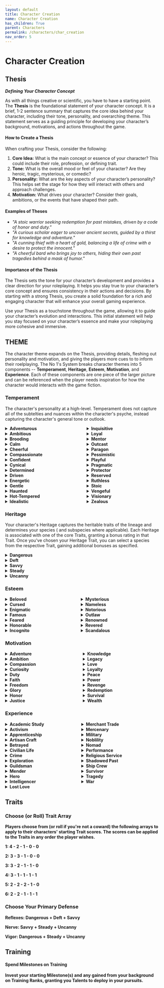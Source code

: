 ```yaml
---
layout: default
title: Character Creation
name: Character Creation
has_children: True
parent: Characters
permalink: /characters/char_creation
nav_order: 5
---
```


# Character Creation

## Thesis
***Defining Your Character Concept***

As with all things creative or scientific, you have to have a starting point. The **Thesis** is the foundational statement of your character concept. It is a brief, 1-2 sentence summary that captures the core idea behind your character, including their tone, personality, and overarching theme. This statement serves as a guiding principle for developing your character’s background, motivations, and actions throughout the game.

#### How to Create a Thesis

When crafting your Thesis, consider the following:

1. **Core Idea:** What is the main concept or essence of your character? This could include their role, profession, or defining trait.
2. **Tone:** What is the overall mood or feel of your character? Are they heroic, tragic, mysterious, or comedic?
3. **Personality:** What are the key aspects of your character’s personality? This helps set the stage for how they will interact with others and approach challenges.
4. **Motivation:** What drives your character? Consider their goals, ambitions, or the events that have shaped their path.

#### Examples of Theses

- *"A stoic warrior seeking redemption for past mistakes, driven by a code of honor and duty."*
- *"A curious scholar eager to uncover ancient secrets, guided by a thirst for knowledge and adventure."*
- *"A cunning thief with a heart of gold, balancing a life of crime with a desire to protect the innocent."*
- *"A cheerful bard who brings joy to others, hiding their own past tragedies behind a mask of humor."*

#### Importance of the Thesis

The Thesis sets the tone for your character’s development and provides a clear direction for your roleplaying. It helps you stay true to your character’s core concept and ensures consistency in their actions and decisions. By starting with a strong Thesis, you create a solid foundation for a rich and engaging character that will enhance your overall gaming experience.

Use your Thesis as a touchstone throughout the game, allowing it to guide your character’s evolution and interactions. This initial statement will help you stay focused on your character’s essence and make your roleplaying more cohesive and immersive.

## THEME

The character theme expands on the Thesis, providing details, fleshing out personality and motivation, and giving the players more cues to to inform their roelplaying.  The No 1's System breaks character themes into 5 components -- **Temperament**, **Heritage**, **Esteem**, **Motivation**, and **Experience**.  Each of these components are one piece of the larger picture and can be referenced when the player needs inspiration for how the character would interacts with the game fiction.

### Temperament
The character's personality at a high-level.  Temperament does not capture all of the subtelties and nuances within the character's psyche, instead capturing the character's general tone or outlook.

<div class='row'>
<div class='column'>

<details>
<summary>
<strong>Adventurous</strong>
</summary>
<p>You crave excitement and new experiences, always seeking out the next adventure. Your adventurous spirit makes you bold and courageous, but it can also lead you into risky situations or make you restless.</p>
</details>

<details>
<summary>
<strong>Ambitious</strong>
</summary>
<p>You have a strong desire to succeed and achieve greatness. Your ambition drives you to constantly strive for improvement and excellence, but it can also lead to ruthless behavior or burnout.</p>
</details>

<details>
<summary>
<strong>Brooding</strong>
</summary>
<p>You are introspective and often lost in thought, with a tendency to focus on the darker aspects of life. Your brooding nature gives you depth and insight, but it can also make you seem moody or pessimistic.</p>
</details>

<details>
<summary>
<strong>Calm</strong>
</summary>
<p>You maintain a serene and composed demeanor, even in the face of adversity. Your calmness helps you think clearly and make rational decisions, earning you the trust and respect of others. However, your detachment can sometimes make you seem aloof or indifferent.</p>
</details>

<details>
<summary>
<strong>Cheerful</strong>
</summary>
<p>You have an optimistic and sunny disposition, always looking for the bright side of any situation. Your cheerfulness lifts the spirits of those around you, but some might find your relentless positivity naive or unrealistic.</p>
</details>

<details>
<summary>
<strong>Compassionate</strong>
</summary>
<p>You are deeply empathetic and caring, always seeking to help and support others. Your compassion makes you a beloved figure, but it can also lead you to neglect your own needs or be taken advantage of by others.</p>
</details>

<details>
<summary>
<strong>Confident</strong>
</summary>
<p>You have a strong belief in your abilities and judgments, always carrying yourself with assurance. Your confidence inspires others and helps you take decisive action, but it can also come off as arrogance.</p>
</details>

<details>
<summary>
<strong>Cynical</strong>
</summary>
<p>You have a skeptical and distrustful view of the world, always questioning others' motives. Your cynicism makes you shrewd and hard to deceive, but it can also make you seem jaded or negative.
Having seen the darker side of life, you no longer believe in the inherent goodness of people or institutions. Your cynicism makes you skeptical of others' motives and cautious in your actions. You rely on your sharp wit and keen perception to navigate through deceit and corruption.</p>
</details>

<details>
<summary>
<strong>Determined</strong>
</summary>
<p>You are resolute and unwavering in your goals, never giving up until you achieve what you set out to do. Your determination is inspiring, but your single-mindedness can sometimes make you inflexible or stubborn.</p>
</details>

<details>
<summary>
<strong>Driven</strong>
</summary>
<p>There is a particular goal or ambition that drives you relentlessly. Whether it's becoming the best at your craft, uncovering a great truth, or achieving power, this drive defines your actions. It gives you purpose and direction, but can also lead to obsession and burnout.</p>
</details>

<details>
<summary>
<strong>Energetic</strong>
</summary>
<p>You are full of life and vitality, always ready to take action and tackle challenges head-on. Your enthusiasm and drive inspire those around you, but your high energy can sometimes come off as impulsive or overwhelming.</p>
</details>

<details>
<summary>
<strong>Gentle</strong>
</summary>
<p>You are kind-hearted and mild-mannered, always treating others with kindness and respect. Your gentle nature makes you a calming presence, but it can also make you seem weak or easily taken advantage of.</p>
</details>

<details>
<summary>
<strong>Haunted</strong>
</summary>
<p>You are haunted by a past mistake that led to the suffering or death of innocents. This ghost from your past drives you to seek redemption, striving to right the wrongs and protect the innocent at all costs, even if it means putting yourself in harm's way.</p>
</details>

<details>
<summary>
<strong>Hot-Tempered</strong>
</summary>
<p>You are quick to anger and have a fiery personality. Your passion and intensity can be motivating and compelling, but your temper can lead to conflicts and rash decisions.</p>
</details>

<details>
<summary>
<strong>Idealistic</strong>
</summary>
<p>You hold an unwavering belief in a set of ideals or a vision for a better world. This idealism drives you to make sacrifices and take risks to bring about positive change, but it can also make you inflexible or disappointed by reality.. While some see you as a beacon of hope, others might view you as naive or impractical.</p>
</details>

</div>
<div class='column'>

<details>
<summary>
<strong>Inquisitive</strong>
</summary>
<p>You are naturally curious and always seeking to learn more about the world around you. Your inquisitive nature drives you to explore and discover, but it can also make you nosy or distractible.</p>
</details>

<details>
<summary>
<strong>Loyal</strong>
</summary>
<p>You are fiercely devoted to your friends, family, and causes. Your loyalty makes you a trusted ally and dependable companion, but it can also blind you to others' faults or make you inflexible.</p>
</details>

<details>
<summary>
<strong>Mentor</strong>
</summary>
<p>You have a wealth of knowledge and experience, and you feel a strong duty to pass it on to others. This mentor role shapes your interactions, as you seek to guide and teach those around you. You are patient and wise, but can sometimes come across as overbearing or controlling.</p>
</details>

<details>
<summary>
<strong>Outcast</strong>
</summary>
<p>For reasons beyond your control, you were cast out from your community or family. This experience has made you resilient and self-reliant, but also wary of forming close ties. You constantly seek to prove your worth and find a place where you truly belong.</p>
</details>

<details>
<summary>
<strong>Paragon</strong>
</summary>
<p>You strive to live by a strict code of ethics or morality, seeking to be an exemplar of virtue. This pursuit of perfection influences your every decision and action. While others admire your integrity, they may also find you rigid or uncompromising.</p>
</details>

<details>
<summary>
<strong>Pessimistic</strong>
</summary>
<p>You tend to expect the worst and prepare for negative outcomes. Your pessimism makes you cautious and prepared for adversity, but it can also dampen morale and make you seem defeatist.</p>
</details>

<details>
<summary>
<strong>Playful</strong>
</summary>
<p>You have a lighthearted and mischievous nature, always looking for fun and humor in life. Your playful attitude makes you charming and entertaining, but some might find you frivolous or unreliable.</p>
</details>

<details>
<summary>
<strong>Pragmatic</strong>
</summary>
<p>You have a practical and realistic approach to life, always looking for the most efficient solutions. Your pragmatism makes you reliable and effective, but it can also make you seem cold or unfeeling.</p>
</details>

<details>
<summary>
<strong>Protector</strong>
</summary>
<p>You have a strong instinct to protect those who are weaker or in need. This protective nature often puts you in harm's way, as you are willing to sacrifice your own safety for the well-being of others. You are seen as a guardian and a champion by those you help.</p>
</details>

<details>
<summary>
<strong>Reserved</strong>
</summary>
<p>You are quiet and introspective, preferring to observe and reflect rather than speak out. Your reserved nature makes you a good listener and thoughtful companion, but it can also make you seem distant or unapproachable.</p>
</details>

<details>
<summary>
<strong>Ruthless</strong>
</summary>
<p>You hold fast to one basic rule: get the job done. You've been called cold, calculating, and brutal. Your reputation for ruthless efficiency makes your fellows wary of you. But when failure is not an option, leaders go to you first.</p>
</details>

<details>
<summary>
<strong>Stoic</strong>
</summary>
<p>You possess a steady and unflappable nature, enduring hardships without complaint. Your stoic attitude makes you a reliable figure in crises, but it can also make you seem distant or emotionally unavailable.</p>
</details>

<details>
<summary>
<strong>Vengeful</strong>
</summary>
<p>Someone or something wronged you deeply in the past, and now your life is driven by a desire for vengeance. This burning need for retribution influences your every decision, often leading you down dark and dangerous paths. You will not rest until justice, or your version of it, is served.</p>
</details>

<details>
<summary>
<strong>Visionary</strong>
</summary>
<p>You have a unique and far-reaching vision that sets you apart from others. This vision drives you to pursue goals that others might find impossible or impractical. Your innovative thinking and determination can lead to great achievements, but also to isolation and misunderstanding.</p>
</details>

<details>
<summary>
<strong>Zealous</strong>
</summary>
<p>You are fiercely devoted to a particular cause, religion, or ideology. This zealotry drives your actions and decisions, often leading you to extremes that others might shy away from. Your passion can inspire and rally others, but it can also make you inflexible and intolerant of differing views.</p>
</details>

</div>
</div>

### Heritage
Your character's Heritage captures the heritable traits of the lineage and determines your species ( and subspecies where applicable).  Each Heritage is associated with one of the core Traits, granting a bonus rating in that Trait.  Once you've chosen your Heritage Trait, you can select a species from the respective Trait, gaining additional bonuses as specified.

<details>
    <summary>
        <strong>Dangerous</strong>
    </summary>
    <p>Gain +1 rating in the *Dangerous* Trait.</p>
        <p><strong>Species:</strong>
            <ul>
                <li><strong>Dwarf -- </strong>
                </li>
                <li><strong>Devilspawn -- <strong>
                </li>
                <li><strong>Dragonkin<li>
                <li><strong>Elf -- </strong>
                    <br><em>Dangerous Subspecies</em>:
                    <ul>
                        <li><strong>Sereg-ar <em>(Blood Elf)</em>:</strong> Blood Elves, or Sereg-ar, harness the power of the Spirits Form, communing with ancient spirits, practicing forbidden blood rites, and are rumored to revel in savaging of other mortalkin.  They mostly dwell now in arcane fortresses deep in the jungles of Xos.</li>
                        <li><strong>Irun-ar <em>(Dune Elf)</em>:</strong> Dune Elves, the Irun-ar, once of the Oror realms, possess an unmatched endurance and adaptability in harsh desert environments. They command a deep understanding of desert life and use sand,  wind and fire to their advantage.  Those Irun-ar still loyal to elven nobility serve Pharaoh Anok Sabé of Kemreit, who rules over the desert kingdom eternally.</li>
                        <li><strong>Ithindi <em>(Grey Elf)</em>:</strong> Grey Elves, the Ithindi, are unparalleled in combat among the elves.  They served as the empire’s right hand for generations and revel in the throes of martial conflict.  Disavowing the empire, the Ithindi serve as sellswords across Aerdth and often seek battle against other elves.</li>
                        <li><strong>Hravani em>(Wild Elf)</em>:</strong> Hravani, known as Wild Elves, are fierce and unconquerable, attuned with the untamed spirits of the wilderness. They are brutal protectors of the habitats they call home and embrace the primal aspects of life.</li>
                    </ul>
                </li>
                <li><strong>Felinar -- </strong> The Felinar are a proud and diverse species of cat-like humanoids, known for their agility, strength, and keen senses. They are divided into various subspecies, each with distinct characteristics and cultural traits.
                <br><em>Dangerous Subspecies</em>:
                    <ul>
                        <li><strong>Leino:</strong> Lion men and women, known for their wisdom and warrior spirit.</li>
                        <li><strong>Tigon:</strong> Tiger warriors and hunters, fierce and savage in battle.</li>
                    </ul>
                </li>
                <li><strong>Human -- </strong></li>
                <li><strong>Orc -- </strong></li>
                <li><strong>Quarry-Breed -- </strong></li>
            </ul>
        </p>
</details>

<details>
    <summary>
        <strong>Deft</strong>
    </summary>
    <p>Gain +1 rating in the *Deft* Trait.</p>
    <p><strong>Species:</strong>
        <ul>
            <li></li>
            <li></li>
        </ul>
    </p>
</details>

<details>
    <summary>
        <strong>Savvy</strong>
    </summary>
    <p>Gain +1 rating in the *Deft* Trait.</p>
    <p><strong>Species:</strong>
        <ul>
            <li></li>
            <li></li>
        </ul>
    </p>
</details>

<details>
    <summary>
        <strong>Steady</strong>
    </summary>
    <p>Gain +1 rating in the *Deft* Trait.</p>
    <p><strong>Species:</strong>
        <ul>
            <li></li>
            <li></li>
        </ul>
    </p>
</details>

<details>
<summary>
<strong>Uncanny</strong>
</summary>
    <p>Gain +1 rating in the *Deft* Trait.</p>
    <p><strong>Species:</strong>
        <ul>
            <li></li>
            <li></li>
        </ul>
    </p>
</details>

### Esteem


<div class='row'>
<div class='column'>

<details>
<summary>
<strong>Beloved</strong>
</summary>
<p>You are adored by many for your kindness, generosity, and charm. People go out of their way to help and support you, viewing you with affection and loyalty. This beloved status can create a strong network of allies and supporters, but it also means you must maintain a likable persona.</p>
</details>

<details>
<summary>
<strong>Cursed</strong>
</summary>
<p>You are believed to be cursed or ill-fated, with a reputation for bringing bad luck or misfortune wherever you go. People are cautious around you, and your presence can cause unease. This reputation can be a significant hindrance, but it might also give you a certain mystique.</p>
</details>

<details>
<summary>
<strong>Enigmatic</strong>
</summary>
<p>You are a mystery to most, with an aura of secrecy and the unknown surrounding you. People are intrigued by your presence and curious about your background. This enigmatic reputation can draw interest and speculation, but it might also lead to misunderstandings.</p>
</details>

<details>
<summary>
<strong>Famous</strong>
</summary>
<p>Your deeds and exploits are known far and wide. Whether through heroism, remarkable achievements, or simply being in the right place at the right time, your name is recognized by many. This fame can open doors and attract admirers, but it also brings scrutiny and high expectations.</p>
</details>

<details>
<summary>
<strong>Feared</strong>
</summary>
<p>Your reputation strikes fear into the hearts of many. Whether through displays of power, brutal efficiency, or merciless actions, you command respect through intimidation. This fear can keep adversaries at bay, but it might also isolate you from potential allies.</p>
</details>

<details>
<summary>
<strong>Honorable</strong>
</summary>
<p>You are known for your unwavering principles and honorable conduct. People trust and respect you for your integrity and ethical behavior. This honorable reputation can help you build strong alliances and gain respect, but it also means you must consistently uphold your values.</p>
</details>

<details>
<summary>
<strong>Incognito</strong>
</summary>
<p>You actively maintain a hidden identity, concealing your true nature or past. This secretive approach lets you operate under the radar, gather information unnoticed, and protect yourself from those who might seek you out.</p>
</details>

</div>
<div class='column'>

<details>
<summary>
<strong>Mysterious</strong>
</summary>
<p>You are an enigma, shrouded in mystery and speculation. Few know your true background or intentions, making you an intriguing and unpredictable figure. This mysterious reputation can give you an edge in negotiations and encounters, but it also means others may be cautious around you.</p>
</details>

<details>
<summary>
<strong>Nameless</strong>
</summary>
<p>You are an unknown figure, blending into the crowd without drawing much attention. This anonymity allows you to move freely and act without preconceived notions from others, though it also means your achievements might go unnoticed.</p>
</details>

<details>
<summary>
<strong>Notorious</strong>
</summary>
<p>You are infamous for actions that have drawn significant attention, often for the wrong reasons. Whether due to criminal activities, ruthless behavior, or controversial decisions, your reputation precedes you, making people wary and authorities vigilant.</p>
</details>

<details>
<summary>
<strong>Outlaw</strong>
</summary>
<p>You are recognized as a rebel or outlaw, living outside the bounds of conventional law and order. This reputation makes you a target for law enforcement but also a hero to those who resist authority. Your status as an outlaw can provide you with a network of fellow rebels and sympathizers.</p>
</details>

<details>
<summary>
<strong>Renowned</strong>
</summary>
<p>You are widely respected and admired for your expertise and accomplishments in a particular field. Your skills and knowledge are sought after, and your reputation precedes you in professional circles. This renown can open professional opportunities, but it also brings high expectations and competition.</p>
</details>

<details>
<summary>
<strong>Revered</strong>
</summary>
<p>You are held in high regard for your wisdom, kindness, and exemplary conduct. People seek your guidance and respect your opinions. This reverence can help you influence others and gain support, but it also places a burden of maintaining a high moral standard.</p>
</details>

<details>
<summary>
<strong>Scandalous</strong>
</summary>
<p>Your name is synonymous with scandal and controversy. Whether through personal indiscretions, public failures, or shocking actions, your reputation has been marred by gossip and scandal. This notoriety can make social interactions challenging, but it can also make you a topic of interest.</p>
</details>

</div>
</div>

### Motivation

<div class='row'>
<div class='column'>

<details>
<summary>
<strong>Adventure</strong>
</summary>
<p>The thrill of exploration and discovery is what drives you. This motivation leads you to seek out new experiences, travel to unknown places, and take on daring challenges, but it can also make you reckless or restless.</p>
</details>

<details>
<summary>
<strong>Ambition</strong>
</summary>
<p>You have a strong desire to achieve success and rise to a higher status. This motivation drives you to work hard, take risks, and pursue opportunities for advancement, but it can also make you competitive or ruthless.</p>
</details>

<details>
<summary>
<strong>Compassion</strong>
</summary>
<p>You are deeply motivated by a desire to help others and alleviate suffering. This drive leads you to acts of kindness and generosity, but it can also make you overextend yourself or neglect your own needs.</p>
</details>

<details>
<summary>
<strong>Curiosity</strong>
</summary>
<p>An insatiable curiosity motivates you to uncover secrets and learn the hidden truths of the world. This drive leads you to investigate mysteries and delve into the unknown, but it can also make you nosy or oblivious to dangers.</p>
</details>

<details>
<summary>
<strong>Duty</strong>
</summary>
<p>A strong sense of responsibility and duty motivates you to fulfill your obligations and serve a greater good. This drive makes you reliable and committed, but it can also make you self-sacrificing or burdened by expectations.</p>
</details>

<details>
<summary>
<strong>Faith</strong>
</summary>
<p>Your spiritual beliefs and religious convictions are your guiding force. This motivation drives you to follow your faith's teachings, seek spiritual growth, and fulfill religious duties, but it can also make you dogmatic or intolerant of other beliefs.</p>
</details>

<details>
<summary>
<strong>Freedom</strong>
</summary>
<p>You value personal liberty above all else and are motivated to break free from constraints and help others do the same. This motivation drives you to oppose tyranny and seek independence, but it can also make you rebellious or unwilling to compromise.</p>
</details>

<details>
<summary>
<strong>Glory</strong>
</summary>
<p>You seek recognition and fame for your deeds. This motivation pushes you to achieve great feats and earn a lasting legacy, but it can also make you vain or overly concerned with public opinion.</p>
</details>

<details>
<summary>
<strong>Honor</strong>
</summary>
<p>You are motivated by a personal code of ethics and a desire to uphold your honor. This drives you to act with integrity and courage, but it can also make you rigid or overly concerned with appearances.</p>
</details>

<details>
<summary>
<strong>Justice</strong>
</summary>
<p>You have a strong sense of right and wrong and are motivated to uphold justice and fight against wrongdoing. This motivation pushes you to protect the innocent and punish the guilty, but it can also make you inflexible or judgmental.</p>
</details>

</div>
<div class='column'>

<details>
<summary>
<strong>Knowledge</strong>
</summary>
<p>You are driven by a thirst for understanding and learning. This motivation leads you to seek out new information, explore the unknown, and master new skills, but it can also make you obsessive or detached from practical concerns.</p>
</details>

<details>
<summary>
<strong>Legacy</strong>
</summary>
<p>You are driven by a desire to leave a lasting impact on the world. This motivation pushes you to create, build, or achieve something that will be remembered long after you are gone, but it can also make you obsessive or disconnected from the present.</p>
</details>

<details>
<summary>
<strong>Love</strong>
</summary>
<p>The desire to protect and care for those you love is your primary motivation. This drives you to acts of great compassion and sacrifice, but it can also make you vulnerable or overly protective.</p>
</details>

<details>
<summary>
<strong>Loyalty</strong>
</summary>
<p>You are motivated by a deep sense of loyalty to a person, group, or cause. This motivation makes you a steadfast ally and committed supporter, but it can also make you overly dependent or blind to flaws.</p>
</details>

<details>
<summary>
<strong>Peace</strong>
</summary>
<p>You strive for harmony and the resolution of conflict. This motivation leads you to mediate disputes, seek peaceful solutions, and promote understanding, but it can also make you avoidant of necessary confrontations.</p>
</details>

<details>
<summary>
<strong>Power</strong>
</summary>
<p>You desire influence and control, aiming to rise to a position of authority or dominance. This motivation drives you to pursue leadership roles and assert your will, but it can also make you ruthless or power-hungry.</p>
</details>

<details>
<summary>
<strong>Revenge</strong>
</summary>
<p>You are driven by a desire to avenge a wrong done to you or your loved ones. This motivation gives you a relentless focus and determination to see justice served, but it can also consume you and lead to destructive choices.</p>
</details>

<details>
<summary>
<strong>Redemption</strong>
</summary>
<p>You seek to atone for past mistakes or sins, striving to make amends and find forgiveness. This motivation drives you to do good and seek out opportunities to right your wrongs, but it can also make you overly self-sacrificing or guilt-ridden.</p>
</details>

<details>
<summary>
<strong>Survival</strong>
</summary>
<p>You are motivated by a primal need to survive and protect yourself and your loved ones. This drive makes you resourceful and determined, but it can also make you wary or distrustful.</p>
</details>

<details>
<summary>
<strong>Wealth</strong>
</summary>
<p>The pursuit of riches and material gain is your primary goal. This motivation pushes you to seek out profitable opportunities and take risks for financial gain, but it can also make you greedy or unscrupulous.</p>
</details>

</div>
</div>

### Experience

<div class='row'>
<div class='column'>

<details>
<summary>
<strong>Academic Study</strong>
</summary>
<p>You spent years immersed in academic pursuits, studying various fields of knowledge and honing your intellect. This experience has made you well-educated and analytical, but it can also make you somewhat detached from the practical realities of life.</p>
</details>

<details>
<summary>
<strong>Activism</strong>
</summary>
<p>You were involved in a political movement or rebellion, fighting for a cause you believed in. This experience has given you a strong sense of justice and strategic thinking, but it also means you have enemies who oppose your ideals and possibly a bounty on your head.</p>
</details>

<details>
<summary>
<strong>Apprenticeship</strong>
</summary>
<p>You spent years as an apprentice, learning a trade or craft from a master. This experience has given you a strong foundation in a specific skill and a mentor you can rely on, but it also means you might be expected to take over the business or uphold a legacy.</p>
</details>

<details>
<summary>
<strong>Artisan Craft</strong>
</summary>
<p>You honed your skills as an artisan, creating beautiful and functional works of art or tools. This experience has given you a deep appreciation for craftsmanship and detail, but it might also mean you have little experience with combat or adventuring.</p>
</details>

<details>
<summary>
<strong>Betrayed</strong>
</summary>
<p>At some point in your past, someone you trusted betrayed you. This betrayal has made you wary and distrustful of others, always looking for hidden motives and preparing for the worst. You rely on your own strength and cunning to navigate the dangerous world around you.</p>
</details>

<details>
<summary>
<strong>Civilian Life</strong>
</summary>
<p>You lived a relatively peaceful and uneventful life as a civilian, focusing on day-to-day activities and relationships. This experience has given you a strong sense of community and practical skills, but it might also make you less prepared for the dangers of adventuring.</p>
</details>

<details>
<summary>
<strong>Crime</strong>
</summary>
<p>You have a history of engaging in criminal activities, whether as a thief, smuggler, or enforcer. This experience has made you street-smart and adept at underhanded tactics, but it also means you have a past that could catch up with you and enemies who may seek revenge.</p>
</details>

<details>
<summary>
<strong>Exploration</strong>
</summary>
<p>You have a background in exploring unknown territories, mapping uncharted lands, and discovering hidden secrets. This experience has given you a sense of adventure and keen survival instincts, but it also means you've faced countless dangers and unknown threats.</p>
</details>

<details>
<summary>
<strong>Guildsman</strong>
</summary>
<p>You were a member of a professional guild, learning specialized skills and trade secrets. This experience has provided you with valuable connections and expertise in a particular craft or profession, but it also means you may have obligations or rivalries within the guild.</p>
</details>

<details>
<summary>
<strong>Mender</strong>
</summary>
<p>You trained and worked as a healer, whether through magical means or traditional medicine. This experience has given you extensive knowledge of healing practices and a compassionate outlook, but it can also mean you've seen much suffering and loss.</p>
</details>

<details>
<summary>
<strong>Hero</strong>
</summary>
<p>Early in your life, you found yourself facing an overwhelming challenge. You risked your own life to save others and overcome despite the impossible odds. Your bravery and heroism have earned you recognition in some form.</p>
</details>

<details>
<summary>
<strong>Intelligencer</strong>
</summary>
<p>You worked as a spy, gathering intelligence and engaging in covert operations. This experience has made you skilled in stealth, deception, and analysis, but it also means you have a network of contacts and potential enemies who know your true identity.</p>
</details>

<details>
<summary>
<strong>Lost Love</strong>
</summary>
<p>You once had a deep, meaningful relationship that ended tragically. The loss of your loved one has left a permanent mark on you, driving you to protect those you care about fiercely while also keeping others at a distance to avoid further pain.</p>
</details>

</div>
<div class='column'>

<details>
<summary>
<strong>Merchant Trade</strong>
</summary>
<p>You worked in the bustling world of trade and commerce, dealing with merchants, negotiating deals, and traveling extensively. This experience has made you savvy in business and skilled at navigating diverse cultures, but it can also make you wary of deceit and cutthroat competition.</p>
</details>

<details>
<summary>
<strong>Mercenary</strong>
</summary>
<p>You worked as a mercenary, taking on dangerous jobs for pay and living a life of constant risk. This experience has made you tough, adaptable, and skilled in combat, but it also means you have a reputation that can attract trouble and a past filled with violent encounters.</p>
</details>

<details>
<summary>
<strong>Military</strong>
</summary>
<p>You served in a formal military organization, gaining combat experience, discipline, and tactical knowledge. This experience has made you proficient in warfare and strategy, but it also comes with the memories of battles fought and comrades lost.</p>
</details>

<details>
<summary>
<strong>Noblility</strong>
</summary>
<p>You spent time in the courts of nobility, learning the intricacies of politics, diplomacy, and courtly manners. This experience has made you skilled in social navigation and intrigue, but it can also mean you have powerful enemies or political rivals.</p>
</details>

<details>
<summary>
<strong>Nomad</strong>
</summary>
<p>You have spent most of your life wandering from place to place, never settling down for long. This nomadic lifestyle has made you adaptable and resourceful, but also rootless and longing for stability. You value freedom and new experiences above all else.</p>
</details>

<details>
<summary>
<strong>Performance</strong>
</summary>
<p>You worked as an entertainer, captivating audiences with your talents in music, theater, or acrobatics. This experience has made you charismatic and adaptable, but it can also mean you have a public persona to maintain and the pressures of constant performance.</p>
</details>

<details>
<summary>
<strong>Religious Service</strong>
</summary>
<p>You served in a religious order, dedicating your life to spiritual practices, rituals, and helping others. This experience has given you a deep sense of faith and moral guidance, but it can also mean you've encountered fanaticism or internal conflicts within the order.</p>
</details>

<details>
<summary>
<strong>Shadowed Past</strong>
</summary>
<p>You have a mysterious or criminal past that you keep hidden from most people. This shadowed history has taught you valuable skills and lessons, but it also haunts you, as you fear the day it might catch up with you. You are constantly looking over your shoulder, ready to confront your past if necessary.</p>
</details>

<details>
<summary>
<strong>Ship Crew</strong>
</summary>
<p>You served as a member of a ship's crew, whether on a merchant vessel, pirate ship, or navy. This experience has given you knowledge of seamanship, navigation, and life at sea, but it also means you might have faced shipwrecks, mutinies, or naval battles.</p>
</details>

<details>
<summary>
<strong>Survivor</strong>
</summary>
<p>You survived a catastrophic event that few others did, such as a plague, a massacre, or a natural disaster. This experience has made you resilient and resourceful, but it also means you carry the weight of trauma and loss.</p>
</details>

<details>
<summary>
<strong>Tragedy</strong>
</summary>
<p>You experienced a significant personal tragedy, such as the loss of loved ones, a natural disaster, or a cataclysmic event. This experience has forged your resilience and shaped your motivations, driving you to overcome the pain of your past and protect what little you have left.</p>
</details>

<details>
<summary>
<strong>War</strong>
</summary>
<p>You lived through a major conflict, either as a soldier, civilian, or resistance fighter. This experience has shaped your views on violence and survival, leaving you with scars both physical and psychological, as well as a deep understanding of the horrors of war.</p>
</details>

</div>
</div>

## Traits

### Choose (or Roll) Trait Array

Players choose from (or roll if you're not a coward) the following arrays to apply to their characters' starting Trait scores. The scores can be applied to the Traits in any order the player wishes.

**1:** 4 - 2 - 1 - 0 - 0

**2:** 3 - 3 - 1 - 0 - 0

**3:** 3 - 2 - 1 - 1 - 0

**4:** 3 - 1 - 1 - 1 - 1

**5:** 2 - 2 - 2 - 1 - 0

**6:** 2 - 2 - 1 - 1 - 1

### Choose Your Primary Defense
**Reflexes:** Dangerous + Deft + Savvy

**Nerve:** Savvy + Steady + Uncanny

**Vigor:** Dangerous + Steady + Uncanny

## Training

#### Spend Milestones on Training
Invest your starting Milestone(s) and any gained from your background on Training Ranks, granting you Talents to deploy in your pursuits.


<style>
    .row {
        display: flex;
    }

    .column {
        flex: 50%;
    }
</style>